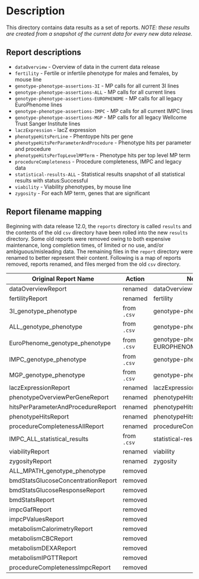 # Description
This directory contains data results as a set of reports. _NOTE:
these results are created from a snapshot of the current
data for every new data release._

## Report descriptions
- `dataOverview` - Overview of data in the current data release
- `fertility` - Fertile or infertile phenotype for males and females,
      by mouse line
- `genotype-phenotype-assertions-3I`   - MP calls for all current 3I lines
- `genotype-phenotype-assertions-ALL`  - MP calls for all current lines
- `genotype-phenotype-assertions-EUROPHENOME` - MP calls for all legacy
     EuroPhenome lines
- `genotype-phenotype-assertions-IMPC` - MP calls for all current IMPC lines
- `genotype-phenotype-assertions-MGP`  - MP calls for all legacy
     Wellcome Trust Sanger Institute lines
- `laczExpression` - lacZ expression
- `phenotypeHitsPerLine` - Phentoype hits per gene
- `phenotypeHitsPerParameterAndProcedure` - Phenotype hits per parameter
     and procedure
- `phenotypeHitsPerTopLevelMPTerm` - Phenotype hits per top level MP term
- `procedureCompleteness` - Procedure completeness, IMPC and legacy data
- `statistical-results-ALL`  - Statistical results snapshot of  all
     statistical results with status:Successful
- `viability` - Viability phenotypes, by mouse line
- `zygosity` - For each MP term, genes that are significant

## Report filename mapping
Beginning with data release 12.0, the `reports` directory is
called `results` and the contents of the old `csv` directory
have been rolled into the new `results` directory. Some old reports
were removed owing to both expensive maintenance, long completion
times, of limited or no use, and/or ambiguous/misleading data. The
remaining files in the `report` directory were renamed to better
represent their content. Following is a map of reports removed, reports
renamed, and files merged from the old `csv` directory.

| Original Report Name               | Action     | New Report Name                       | 
| --------------------               | ------     | ---------------                       |
| dataOverviewReport                 | renamed    | dataOverview                          |
| fertilityReport                    | renamed    | fertility                             |
| 3I_genotype_phenotype              | from `.csv`| genotype-phenotype-assertions-3I      |
| ALL_genotype_phenotype             | from `.csv`| genotype-phenotype-assertions-ALL     |
| EuroPhenome_genotype_phenotype     | from `.csv`| genotype-phenotype-assertions-EUROPHENOME |
| IMPC_genotype_phenotype            | from `.csv`| genotype-phenotype-assertions-IMPC    |
| MGP_genotype_phenotype             | from `.csv`| genotype-phenotype-assertions-MGP     |
| laczExpressionReport               | renamed    | laczExpression                        |
| phenotypeOverviewPerGeneReport     | renamed    | phenotypeHitsPerLine                  |
| hitsPerParameterAndProcedureReport | renamed    | phenotypeHitsPerParameterAndProcedure |
| phenotypeHitsReport                | renamed    | phenotypeHitsPerTopLevelMPTerm        |
| procedureCompletenessAllReport     | renamed    | procedureCompleteness                 |
| IMPC_ALL_statistical_results       | from `.csv`| statistical-results-ALL               |
| viabilityReport                    | renamed    | viability                             |
| zygosityReport                     | renamed    | zygosity                              |
| ALL_MPATH_genotype_phenotype       | removed    |                                       |
| bmdStatsGlucoseConcentrationReport | removed    |                                       |
| bmdStatsGlucoseResponseReport      | removed    |                                       |
| bmdStatsReport                     | removed    |                                       |
| impcGafReport                      | removed    |                                       |
| impcPValuesReport                  | removed    |                                       |
| metabolismCalorimetryReport        | removed    |                                       |
| metabolismCBCReport                | removed    |                                       |
| metabolismDEXAReport               | removed    |                                       |
| metabolismIPGTTReport              | removed    |                                       |
| procedureCompletenessImpcReport    | removed    |                                       |
